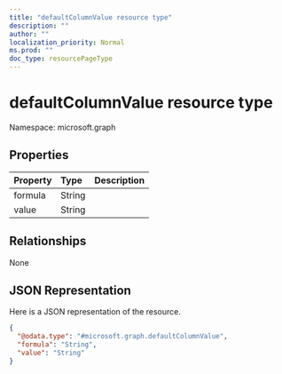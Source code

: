 ```yaml
---
title: "defaultColumnValue resource type"
description: ""
author: ""
localization_priority: Normal
ms.prod: ""
doc_type: resourcePageType
---
```


# defaultColumnValue resource type


Namespace: microsoft.graph



## Properties
|Property|Type|Description|
|:---|:---|:---|
|formula|String||
|value|String||

## Relationships
None

## JSON Representation
Here is a JSON representation of the resource.
<!-- {
  "blockType": "resource",
  "@odata.type": "microsoft.graph.defaultColumnValue"
}
-->
``` json
{
  "@odata.type": "#microsoft.graph.defaultColumnValue",
  "formula": "String",
  "value": "String"
}
```

